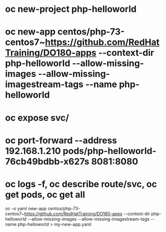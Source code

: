 
# oc new-project php-helloworld
# oc new-app centos/php-73-centos7~https://github.com/RedHatTraining/DO180-apps --context-dir  php-helloworld  --allow-missing-images --allow-missing-imagestream-tags --name php-helloworld
# oc expose svc/
# oc port-forward --address 192.168.1.210 pods/php-helloworld-76cb49bdbb-x627s 8081:8080
# oc logs -f, oc describe route/svc, oc get pods, oc get all 



oc -o yaml new-app centos/php-73-centos7~https://github.com/RedHatTraining/DO180-apps --context-dir  php-helloworld  --allow-missing-images --allow-missing-imagestream-tags --name php-helloworld > my-new-app.yaml
